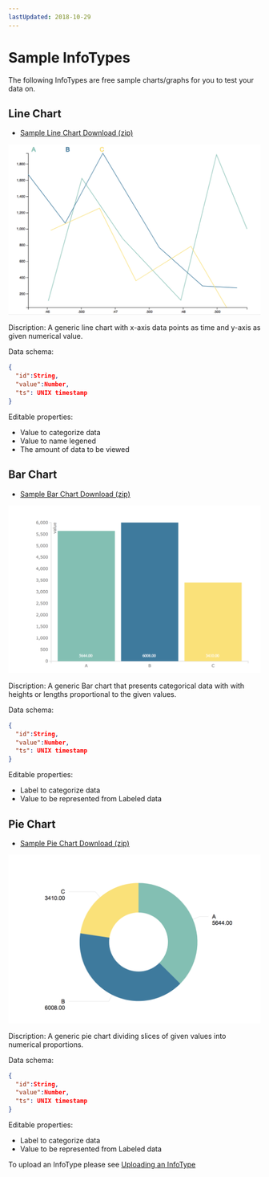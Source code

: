 ```yaml
---
lastUpdated: 2018-10-29
---
```


# Sample InfoTypes 

The following InfoTypes are free sample charts/graphs for you to test your data on. 

## Line Chart 

<ul> 
  <li><a href="/_asset/sample/linechart.zip" target="_blank">Sample Line Chart  Download (zip)</a></li> 
</ul> 

![](../_asset/images/InfoMotion/enebular-developers-template-linechart.png)

Discription: 
	A generic line chart with x-axis data points as time and y-axis as given numerical value. 

Data schema:
```json
{
  "id":String,
  "value":Number,
  "ts": UNIX timestamp
}
```

Editable properties: 
- Value to categorize data 
- Value to name legened 
- The amount of data to be viewed 

## Bar Chart 

<ul> 
  <li><a href="/_asset/sample/barchart.zip" target="_blank">Sample Bar Chart Download (zip)</a>
  </li> 
</ul> 

![](../_asset/images/InfoMotion/enebular-developers-template-barchart.png)


Discription: 
		A generic Bar chart that presents categorical data with with heights or lengths proportional to the given values. 

Data schema: 
```json
{
  "id":String,
  "value":Number,
  "ts": UNIX timestamp
}
```

Editable properties: 
- Label to categorize data 
- Value to be represented from Labeled data 

## Pie Chart 

<ul> 
  <li> 
    <a href="/_asset/sample/piechart.zip" target="_blank">Sample Pie Chart Download (zip)</a></li> 
</ul> 

![](../_asset/images/InfoMotion/enebular-developers-template-piechart.png)


Discription: 
	A generic pie chart dividing slices of given values into numerical proportions. 
	
Data schema:
```json
{
  "id":String,
  "value":Number,
  "ts": UNIX timestamp
}
```

Editable properties: 
- Label to categorize data 
- Value to be represented from Labeled data 

To upload an InfoType please see [Uploading an InfoType](./UploadInfoType.md) 
